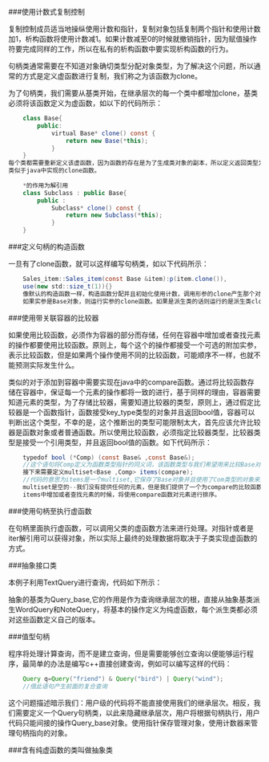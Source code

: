 ###使用计数式复制控制  

复制控制成员适当地操纵使用计数和指针，复制对象包括复制两个指针和使用计数加1，析构函数将使用计数减1。如果计数减至0的时候就撤销指针，因为赋值操作符要完成同样的工作，所以在私有的析构函数中要实现析构函数的行为。  

句柄类通常需要在不知道对象确切类型分配对象类型，为了解决这个问题，所以通常的方式是定义虚函数进行复制，我们称之为该函数为clone。  

为了句柄类，我们需要从基类开始，在继承层次的每一个类中都增加clone，基类必须将该函数定义为虚函数，如以下的代码所示：  

```java
	class Base{
		public:
			virtual Base* clone() const {
				return new Base(*this);	
			}
	}
每个类都需要重新定义该虚函数，因为函数的存在是为了生成类对象的副本，所以定义返回类型为类本身
类似于java中实现的clone函数。
	
	*的作用为解引用
	class Subclass : public Base{
		public :
			Subclass* clone() const {
				return new Subclass(*this);
			}
	}
```

###定义句柄的构造函数

一旦有了clone函数，就可以这样编写句柄类，如以下代码所示：  

```java
	Sales_item::Sales_item(const Base &item):p(item.clone()),
	use(new std::size_t(1)){}
	像默认的构造函数一样，构造函数分配并且初始化使用计数，调用形参的clone产生那个对象的虚副本。
	如果实参是Base对象，则运行实参的clone函数。如果是派生类的话则运行的是派生类clone函数。
```

###使用带关联容器的比较器

如果使用比较函数，必须作为容器的部分而存储，任何在容器中增加或者查找元素的操作都要使用比较函数。原则上，每个这个的操作都接受一个可选的附加实参，表示比较函数，但是如果两个操作使用不同的比较函数，可能顺序不一样，也就不能预测实际发生什么。  

类似的对于添加到容器中需要实现在java中的compare函数。通过将比较函数存储在容器中，保证每一个元素的操作都将一致的进行，基于同样的理由，容器需要知道元素的类型，为了存储比较器，需要知道比较器的类型，原则上，通过假定比较器是一个函数指针，函数接受key_type类型的对象并且返回bool值，容器可以判断出这个类型，不幸的是，这个推断出的类型可能限制太大，首先应该允许比较器是函数对象或者普通函数。所以使用比较函数，必须指定比较器类型，比较器类型是接受一个引用类型，并且返回bool值的函数。如下代码所示：  

```java
	typedof bool (*Comp) (const Base& ,const Base&);
	//这个语句将Comp定义为函数类型指针的同义词，该函数类型与我们希望用来比较Base对象的比较函数相匹配。  
	接下来需要定义multiset<Base ,Comp> items(compare);  
	//代码的意思为items是一个multiset,它保存了Base对象并且使用了Com类型的对象来比较们
	multiset是空的--我们没有提供任何的元素，但是我们提供了一个为compare的比较函数。当在      
    items中增加或者查找元素的时候，将使用compare函数对元素进行排序。
```

###使用句柄至执行虚函数  

在句柄里面执行虚函数，可以调用父类的虚函数方法来进行处理。对指针或者是iter解引用可以获得对象，所以实际上最终的处理数据将取决于子类实现虚函数的方式。  

###抽象接口类

本例子利用TextQuery进行查询，代码如下所示：  
 
抽象的基类为Query_base,它的作用是作为查询继承层次的根，直接从抽象基类派生WordQuery和NoteQuery，将基本的操作定义为纯虚函数，每个派生类都必须对这些函数定义自己的版本。  

###值型句柄  

程序将处理计算查询，而不是建立查询，但是需要能够创立查询以便能够运行程序，最简单的办法是编写c++直接创建查询，例如可以编写这样的代码：  
```java
	Query q=Query("friend") & Query("bird") | Query("wind");
	//借此语句产生前面的复合查询
```
这个问题描述暗示我们：用户级的代码将不能直接使用我们的继承层次。相反，我们需要定义一个Query句柄类，以此来隐藏继承层次，用户将根据句柄执行，用户代码只能间接的操作Query_base对象。使用指针保存管理对象，使用计数器来管理句柄指向的对象。 

###含有纯虚函数的类叫做抽象类 


